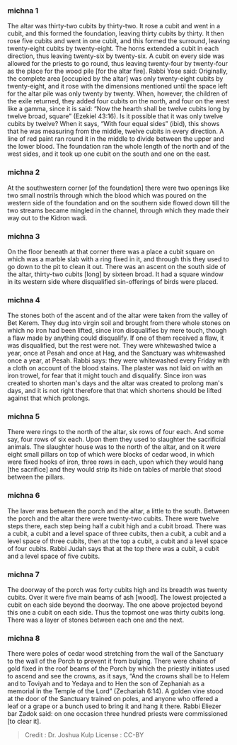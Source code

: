 
### michna 1
The altar was thirty-two cubits by thirty-two. It rose a cubit and went in a cubit, and this formed the foundation, leaving thirty cubits by thirty. It then rose five cubits and went in one cubit, and this formed the surround, leaving twenty-eight cubits by twenty-eight. The horns extended a cubit in each direction, thus leaving twenty-six by twenty-six. A cubit on every side was allowed for the priests to go round, thus leaving twenty-four by twenty-four as the place for the wood pile [for the altar fire]. Rabbi Yose said: Originally, the complete area [occupied by the altar] was only twenty-eight cubits by twenty-eight, and it rose with the dimensions mentioned until the space left for the altar pile was only twenty by twenty. When, however, the children of the exile returned, they added four cubits on the north, and four on the west like a gamma, since it is said: “Now the hearth shall be twelve cubits long by twelve broad, square” (Ezekiel 43:16). Is it possible that it was only twelve cubits by twelve? When it says, “With four equal sides” (ibid), this shows that he was measuring from the middle, twelve cubits in every direction. A line of red paint ran round it in the middle to divide between the upper and the lower blood. The foundation ran the whole length of the north and of the west sides, and it took up one cubit on the south and one on the east.

### michna 2
At the southwestern corner [of the foundation] there were two openings like two small nostrils through which the blood which was poured on the western side of the foundation and on the southern side flowed down till the two streams became mingled in the channel,   through which they made their way out to the Kidron wadi.

### michna 3
On the floor beneath at that corner there was a place a cubit square on which was a marble slab with a ring fixed in it, and through this they used to go down to the pit to clean it out. There was an ascent on the south side of the altar, thirty-two cubits [long] by sixteen broad. It had a square window in its western side where disqualified sin-offerings of birds were placed.

### michna 4
The stones both of the ascent and of the altar were taken from the valley of Bet Kerem. They dug into virgin soil and brought from there whole stones on which no iron had been lifted, since iron disqualifies by mere touch, though a flaw made by anything could disqualify. If one of them received a flaw, it was disqualified, but the rest were not. They were whitewashed twice a year, once at Pesah and once at Hag, and the Sanctuary was whitewashed once a year, at Pesah. Rabbi says: they were whitewashed every Friday with a cloth on account of the blood stains. The plaster was not laid on with an iron trowel, for fear that it might touch and disqualify. Since iron was created to shorten man's days and the altar was created to prolong man's days, and it is not right therefore that that which shortens should be lifted against that which prolongs.

### michna 5
There were rings to the north of the altar, six rows of four each. And some say, four rows of six each. Upon them they used to slaughter the sacrificial animals. The slaughter house was to the north of the altar, and on it were eight small pillars on top of which were blocks of cedar wood, in which were fixed hooks of iron, three rows in each, upon which they would hang [the sacrifice] and they would strip its hide on tables of marble that stood between the pillars. 

### michna 6
The laver was between the porch and the altar, a little to the south. Between the porch and the altar there were twenty-two cubits. There were twelve steps there, each step being half a cubit high and a cubit broad. There was a cubit, a cubit and a level space of three cubits, then a cubit, a cubit and a level space of three cubits, then at the top a cubit, a cubit and a level space of four cubits. Rabbi Judah says that at the top there was a cubit, a cubit and a level space of five cubits.

### michna 7
The doorway of the porch was forty cubits high and its breadth was twenty cubits. Over it were five main beams of ash [wood]. The lowest projected a cubit on each side beyond the doorway. The one above projected beyond this one a cubit on each side. Thus the topmost one was thirty cubits long. There was a layer of stones between each one and the next.

### michna 8
There were poles of cedar wood stretching from the wall of the Sanctuary to the wall of the Porch to prevent it from bulging. There were chains of gold fixed in the roof beams of the Porch by which the priestly initiates used to ascend and see the crowns, as it says, “And the crowns shall be to Helem and to Toviyah and to Yedaya and to Hen the son of Zephaniah as a memorial in the Temple of the Lord” (Zechariah 6:14). A golden vine stood at the door of the Sanctuary trained on poles, and anyone who offered a leaf or a grape or a bunch used to bring it and hang it there. Rabbi Eliezer bar Zadok said: on one occasion three hundred priests were commissioned [to clear it].

>Credit : Dr. Joshua Kulp
>License : CC-BY